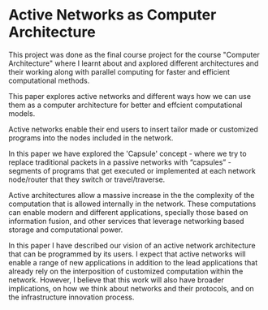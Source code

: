 # Active Networks as Computer Architecture

This project was done as the final course project for the course "Computer Architecture" where I learnt about and axplored different architectures and their working along with parallel computing for faster and efficient computational methods. 

This paper explores active networks and different ways how we can use them as a computer architecture for better and effcient computational models.

Active networks enable their end users to insert tailor made or customized programs into the nodes included in the network.

In this paper we have explored the 'Capsule' concept - where we try to replace traditional packets in a passive networks with “capsules” - segments of programs that get executed or implemented at each network node/router that they switch or travel/traverse.

Active architectures allow a massive increase in the the complexity of the computation that is allowed internally in the network. These computations can enable modern and different applications, specially those based on information fusion, and other services that leverage networking based storage and computational power.

In this paper I have described our vision of an active network architecture that can be programmed by its users. I expect that active networks will enable a range of new applications in addition to the lead applications that already rely on the interposition of customized computation within the network. However, I believe that this work will also have broader implications, on how we think about networks and their protocols, and on the infrastructure innovation process.
